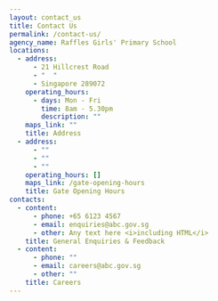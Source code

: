 ```yaml
---
layout: contact_us
title: Contact Us
permalink: /contact-us/
agency_name: Raffles Girls' Primary School
locations:
  - address:
      - 21 Hillcrest Road
      - "  "
      - Singapore 289072
    operating_hours:
      - days: Mon - Fri
        time: 8am - 5.30pm
        description: ""
    maps_link: ""
    title: Address
  - address:
      - ""
      - ""
      - ""
    operating_hours: []
    maps_link: /gate-opening-hours
    title: Gate Opening Hours
contacts:
  - content:
      - phone: +65 6123 4567
      - email: enquiries@abc.gov.sg
      - other: Any text here <i>including HTML</i>
    title: General Enquiries & Feedback
  - content:
      - phone: ""
      - email: careers@abc.gov.sg
      - other: ""
    title: Careers
---
```

